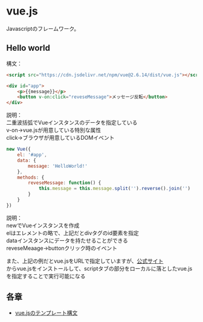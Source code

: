 # vue.js  

Javascriptのフレームワーク。  

## Hello world  

構文：  
```html
<script src="https://cdn.jsdelivr.net/npm/vue@2.6.14/dist/vue.js"></script>

<div id="app">
    <p>{{message}}</p>
    <button v-on:click="reveseMessage">メッセージ反転</button>
</div>
```
説明：  
二重波括弧でVueインスタンスのデータを指定している  
v-on→vue.jsが用意している特別な属性  
click→ブラウザが用意しているDOMイベント  

```js
new Vue({
    el: '#app',
    data: {
        message: 'HelloWorld!'
    },
    methods: {
        reveseMessage: function() {
            this.message = this.message.split('').reverse().join('')
        }
    } 
})
```
説明：  
newでVueインスタンスを作成  
elはエレメントの略で、上記だとdivタグのid要素を指定  
dataインスタンスにデータを持たせることができる  
reveseMeaage→buttonクリック時のイベント  

また、上記の例だとvue.jsをURLで指定していますが、[公式サイト](https://v2.ja.vuejs.org/v2/guide/installation.html)  
からvue.jsをインストールして、scriptタブの部分をローカルに落としたvue.jsを指定することで実行可能になる  

## 各章  

- [vue.jsのテンプレート構文](./template/template.md)  
